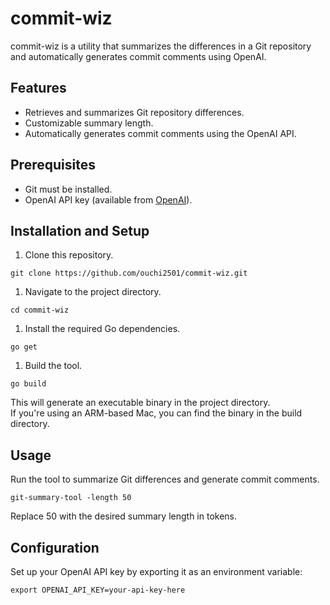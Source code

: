 # commit-wiz

commit-wiz is a utility that summarizes the differences in a Git repository and automatically generates commit comments using OpenAI.

## Features

- Retrieves and summarizes Git repository differences.
- Customizable summary length.
- Automatically generates commit comments using the OpenAI API.

## Prerequisites

- Git must be installed.
- OpenAI API key (available from [OpenAI](https://beta.openai.com/signup/)).

## Installation and Setup

1. Clone this repository.

```shell
git clone https://github.com/ouchi2501/commit-wiz.git
```

1. Navigate to the project directory.
```shell
cd commit-wiz
```
1. Install the required Go dependencies.
```shell
go get
```

1. Build the tool.
```shell
go build
```
This will generate an executable binary in the project directory.  
If you're using an ARM-based Mac, you can find the binary in the build directory.

## Usage
Run the tool to summarize Git differences and generate commit comments.
```shell
git-summary-tool -length 50
```

Replace 50 with the desired summary length in tokens.

## Configuration
Set up your OpenAI API key by exporting it as an environment variable:
```shell
export OPENAI_API_KEY=your-api-key-here
```
